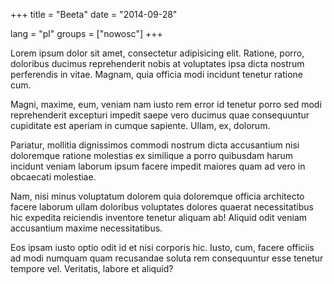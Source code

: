 +++
title = "Beeta"
date = "2014-09-28"

lang = "pl"
groups = ["nowosc"]
+++

Lorem ipsum dolor sit amet, consectetur adipisicing elit. Ratione, porro, doloribus ducimus reprehenderit nobis at voluptates ipsa dicta nostrum perferendis in vitae. Magnam, quia officia modi incidunt tenetur ratione cum.

Magni, maxime, eum, veniam nam iusto rem error id tenetur porro sed modi reprehenderit excepturi impedit saepe vero ducimus quae consequuntur cupiditate est aperiam in cumque sapiente. Ullam, ex, dolorum.

Pariatur, mollitia dignissimos commodi nostrum dicta accusantium nisi doloremque ratione molestias ex similique a porro quibusdam harum incidunt veniam laborum ipsum facere impedit maiores quam ad vero in obcaecati molestiae.

Nam, nisi minus voluptatum dolorem quia doloremque officia architecto facere laborum ullam doloribus voluptates dolores quaerat necessitatibus hic expedita reiciendis inventore tenetur aliquam ab! Aliquid odit veniam accusantium maxime necessitatibus.

Eos ipsam iusto optio odit id et nisi corporis hic. Iusto, cum, facere officiis ad modi numquam quam recusandae soluta rem consequuntur esse tenetur tempore vel. Veritatis, labore et aliquid?
